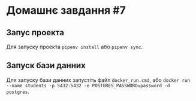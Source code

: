 # Домашнє завдання #7

## Запус проекта
Для запуску проекта `pipenv install` або `pipenv sync`.

## Запуск бази данних

Для запуску бази данних запустіть файл `docker_run.cmd`, або `docker run --name students -p 5432:5432 -e POSTGRES_PASSWORD=password -d postgres`.